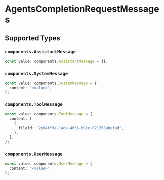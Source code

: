# AgentsCompletionRequestMessages


## Supported Types

### `components.AssistantMessage`

```typescript
const value: components.AssistantMessage = {};
```

### `components.SystemMessage`

```typescript
const value: components.SystemMessage = {
  content: "<value>",
};
```

### `components.ToolMessage`

```typescript
const value: components.ToolMessage = {
  content: [
    {
      fileId: "2e64ff3a-1ada-4666-b9ee-021358abefad",
    },
  ],
};
```

### `components.UserMessage`

```typescript
const value: components.UserMessage = {
  content: "<value>",
};
```

